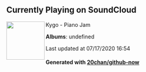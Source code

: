 ## Currently Playing on SoundCloud

[<img align="left" width="100" src="https://i1.sndcdn.com/avatars-000171534452-maskpp-t120x120.jpg">](https://soundcloud.com/kygo/piano-jam)

Kygo - Piano Jam

**Albums**: undefined

Last updated at 07/17/2020 16:54

#### Generated with [20chan/github-now](https://github.com/20chan/github-now)


<!--
**20chan/20chan** is a ✨ _special_ ✨ repository because its `README.md` (this file) appears on your GitHub profile.

Here are some ideas to get you started:

- 🔭 I’m currently working on ...
- 🌱 I’m currently learning ...
- 👯 I’m looking to collaborate on ...
- 🤔 I’m looking for help with ...
- 💬 Ask me about ...
- 📫 How to reach me: ...
- 😄 Pronouns: ...
- ⚡ Fun fact: ...
-->
